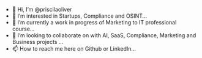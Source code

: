 - 👋 Hi, I’m @priscilaoliver
- 👀 I’m interested in Startups, Compliance and OSINT...
- 🌱 I’m currently a work in progress of Marketing to IT professional course...
- 💞️ I’m looking to collaborate on with AI, SaaS, Compliance, Marketing and Business projects ...
- 📫 How to reach me here on Github or LinkedIn...

<!---
priscilaoliver/priscilaoliver is a ✨ special ✨ repository because its `README.md` (this file) appears on your GitHub profile.
You can click the Preview link to take a look at your changes.
--->
